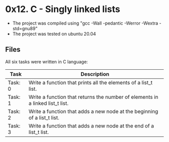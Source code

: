 # 0x12. C - Singly linked lists
* The project was compiled using "gcc -Wall -pedantic -Werror -Wextra -std=gnu89"
* The project was tested on ubuntu 20.04

## Files
All six tasks were written in C language:

| Task | Description |
| ---- | ----------- |
| Task: 0 | Write a function that prints all the elements of a list_t list. |
| Task: 1 | Write a function that returns the number of elements in a linked list_t list. |
| Task: 2 | Write a function that adds a new node at the beginning of a list_t list. |
| Task: 3 | Write a function that adds a new node at the end of a list_t list. |

